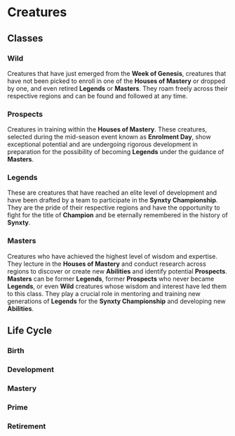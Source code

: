 # Creatures

## Classes

### Wild

Creatures that have just emerged from the **Week of Genesis**, creatures that have not been picked to enroll in one of the **Houses of Mastery** or dropped by one, and even retired **Legends** or **Masters**. They roam freely across their respective regions and can be found and followed at any time.

### Prospects

Creatures in training within the **Houses of Mastery**. These creatures, selected during the mid-season event known as **Enrolment Day**, show exceptional potential and are undergoing rigorous development in preparation for the possibility of becoming **Legends** under the guidance of **Masters**.

### Legends

These are creatures that have reached an elite level of development and have been drafted by a team to participate in the **Synxty Championship**. They are the pride of their respective regions and have the opportunity to fight for the title of **Champion** and be eternally remembered in the history of **Synxty**.

### Masters

Creatures who have achieved the highest level of wisdom and expertise. They lecture in the **Houses of Mastery** and conduct research across regions to discover or create new **Abilities** and identify potential **Prospects**. **Masters** can be former **Legends**, former **Prospects** who never became **Legends**, or even **Wild** creatures whose wisdom and interest have led them to this class. They play a crucial role in mentoring and training new generations of **Legends** for the **Synxty Championship** and developing new **Abilities**.

## Life Cycle

### Birth

### Development

### Mastery

### Prime

### Retirement
